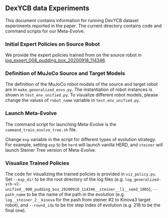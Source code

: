 ## DexYCB data Experiments

This document contains information for running DexYCB dataset experiments reported in the paper. The current directory contains code and command scripts for our Meta-Evolve.

### Initial Expert Policies on Source Robot

We provide the expert policies trained from on the source robot in [log\_expert\_008\_pudding\_box\_20200918\_114346](https://github.com/xingyul/meta-evolve/blob/master/dex_ycb/log_expert_008_pudding_box_20200918_114346).

### Definition of MuJoCo Source and Target Models

The definition of the MuJoCo robot models of the source and target robot are in `make_generalized_envs.py`.
The instantiation of robot instances is shown in `test_env_unified.py`.
To visualize different robot models, please change the values of `robot_name` variable in `test_env_unified.py`.

### Launch Meta-Evolve

The command script for launching Meta-Evolve is the `command_train_evolve_tree.sh` file. 

Change `exp` variable in the script for different types of evolution strategy. For example, setting `exp` to be `herd` will launch vanilla HERD, and `steiner` will launch Steiner Tree version of Meta-Evolve.

### Visualize Trained Policies

The code for visualizing the trained policies is provided in `viz_policy.py`.
Set `--exp_dir` to be the root directory of the log files (e.g. `log_generalized-ycb-v2-unified__008_pudding_box_20200918_114346__steiner__l1__seed_1005`), `--path_name` to be the name of the path in the evolution (e.g. `log__steiner_2__kinova` for the pash from steiner #2 to Kinova3 target robot), and `--round_idx` to be the step index of evolution (e.g. 218 to be the final one).







